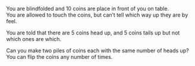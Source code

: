 <div class="markdown-content" id="problem-content">
<p>You are blindfolded and 10 coins are place in front of you on table. <br/>
You are allowed to touch the coins, but can’t tell which way up they are by feel.</p>
<p>You are told that there are 5 coins head up, and 5 coins tails up but not which ones are which.</p>
<p>Can you make two piles of coins each with the same number of heads up? <br/>
You can flip the coins any number of times.</p>
</div>